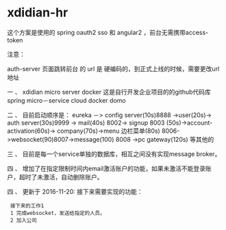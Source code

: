 # xdidian-hr

这个方案是使用的 spring oauth2 sso 和 angular2 ，前台无需携带access-token

注意：

   auth-server 页面跳转前台 的 url 是 硬编码的，到正式上线的时候，需要更改url地址

一 、 xdidian  micro server docker 
这是自行开发企业项目的的github代码库
spring micro－service cloud docker domo

二 、 目前启动顺序是： eureka －> config server(10s)8888 ->user(20s)-> auth server(30s)9999
-> mail(40s) 8002-> signup 8003 (50s)->account-activation(60s)->
company(70s)->menu 边栏菜单(80s) 8006->websocket(90)8007->message(100) 8008
 ->pc gateway(120s)
 等其他的

三 、 目前是每一个service单独的数据库，相互之间没有实现message broker。

四 、 增加了在指定限制时间内email激活账户的功能，如果未激活不能登录账户，超时了未激活，自动删除账户。


四 、 更新于 2016-11-20: 接下来需要实现的功能： 
     
     接下来的工作1
     1 完成websocket，发送给指定的人员。
     2 加入公司
     
     
     
  
 

 
   